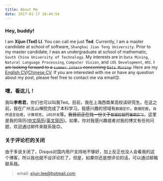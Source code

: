 ```yaml
---
title: About Me
date: 2017-01-17 10:44:54
---
```



### Hey, buddy!

I am **Xijun (Ted) LI**. You can call me just **Ted**. Currently, I am a master candidate at school of software, `Shanghai Jiao Tong University`. Prior to my master candidate, I was an undergraduate at school of mathematic, `South China University of Technology`. My interests are in `Data Mining`, `Natural Language Processing`, `Computer Vision`, and `iOS Development`, etc. ~~I am looking forward to a `summer intern` concerning `Data Mining`.~~ Here are my [English CV](http://xijun-album.oss-cn-hangzhou.aliyuncs.com/CV/SJTU-Xijun%20LI-CV.pdf)/[Chinese CV](http://xijun-album.oss-cn-hangzhou.aliyuncs.com/CV/%E4%B8%8A%E6%B5%B7%E4%BA%A4%E5%A4%A7-%E6%9D%8E%E5%B8%8C%E5%90%9B-%E7%AE%80%E5%8E%86.pdf). If you are interested with me or have any question about my post, please feel free to contact me via email😊.


### 嘿，看这儿！

我叫**李希君**，你们也可以叫我Ted。目前，我在上海西南某高校读研究生。在这之前，我在广州五山禅院完成了本科学习。我感兴趣的领域有`数据定价`，`数据挖掘`，`自然语言处理`，`计算视觉`，`iOS开发`等。~~我目前正在找一份关于`数据挖掘`的`暑期实习`~~，这里是我的简历([中文简历](http://xijun-album.oss-cn-hangzhou.aliyuncs.com/CV/%E4%B8%8A%E6%B5%B7%E4%BA%A4%E5%A4%A7-%E6%9D%8E%E5%B8%8C%E5%90%9B-%E7%AE%80%E5%8E%86.pdf)/[英文简历](http://xijun-album.oss-cn-hangzhou.aliyuncs.com/CV/SJTU-Xijun%20LI-CV.pdf))。如果，你对我感兴趣或者对我的博文有任何问题，欢迎通过邮件来联系我😊。

### 关于评论栏的关闭
由于多说关闭了，Disqus对国内用户支持地不够好，加上反正也没人会看我的这个博客，所以我也就不设评论栏了。但是，如果你还是想评论的话，可以通过邮箱联系我。
> email: xijun.lee@hotmail.com
